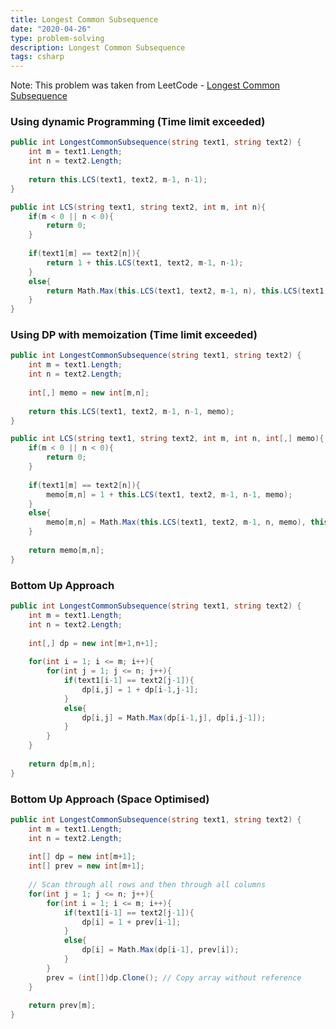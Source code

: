 ```yaml
---
title: Longest Common Subsequence
date: "2020-04-26"
type: problem-solving
description: Longest Common Subsequence
tags: csharp
---
```


Note: This problem was taken from LeetCode - [Longest Common Subsequence](https://leetcode.com/problems/longest-common-subsequence/)

### Using dynamic Programming (Time limit exceeded)

```csharp
public int LongestCommonSubsequence(string text1, string text2) {
	int m = text1.Length;
	int n = text2.Length;
	
	return this.LCS(text1, text2, m-1, n-1);
}

public int LCS(string text1, string text2, int m, int n){
	if(m < 0 || n < 0){
		return 0;
	}
	
	if(text1[m] == text2[n]){
		return 1 + this.LCS(text1, text2, m-1, n-1);
	}
	else{
		return Math.Max(this.LCS(text1, text2, m-1, n), this.LCS(text1, text2, m, n-1));
	}
}
```

### Using DP with memoization (Time limit exceeded)

```csharp
public int LongestCommonSubsequence(string text1, string text2) {
	int m = text1.Length;
	int n = text2.Length;
	
	int[,] memo = new int[m,n];
	
	return this.LCS(text1, text2, m-1, n-1, memo);
}

public int LCS(string text1, string text2, int m, int n, int[,] memo){
	if(m < 0 || n < 0){
		return 0;
	}
	
	if(text1[m] == text2[n]){
		memo[m,n] = 1 + this.LCS(text1, text2, m-1, n-1, memo);
	}
	else{
		memo[m,n] = Math.Max(this.LCS(text1, text2, m-1, n, memo), this.LCS(text1, text2, m, n-1, memo));
	}
	
	return memo[m,n];
}
```

### Bottom Up Approach

```csharp
public int LongestCommonSubsequence(string text1, string text2) {
	int m = text1.Length;
	int n = text2.Length;
	
	int[,] dp = new int[m+1,n+1];
	
	for(int i = 1; i <= m; i++){
		for(int j = 1; j <= n; j++){
			if(text1[i-1] == text2[j-1]){
				dp[i,j] = 1 + dp[i-1,j-1];
			}
			else{
				dp[i,j] = Math.Max(dp[i-1,j], dp[i,j-1]);
			}
		}
	}
	
	return dp[m,n];
}
```

### Bottom Up Approach (Space Optimised)

```csharp
public int LongestCommonSubsequence(string text1, string text2) {
	int m = text1.Length;
	int n = text2.Length;
	
	int[] dp = new int[m+1];
	int[] prev = new int[m+1];
	
	// Scan through all rows and then through all columns 
	for(int j = 1; j <= n; j++){
		for(int i = 1; i <= m; i++){
			if(text1[i-1] == text2[j-1]){
				dp[i] = 1 + prev[i-1];
			}
			else{
				dp[i] = Math.Max(dp[i-1], prev[i]);
			}
		}
		prev = (int[])dp.Clone(); // Copy array without reference
	}
	
	return prev[m];
}
```
